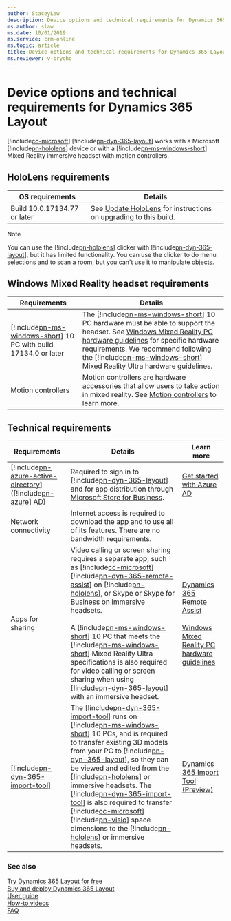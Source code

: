 ```yaml
---
author: StaceyLaw
description: Device options and technical requirements for Dynamics 365 Layout
ms.author: slaw
ms.date: 10/01/2019
ms.service: crm-online
ms.topic: article
title: Device options and technical requirements for Dynamics 365 Layout
ms.reviewer: v-brycho
---
```


# Device options and technical requirements for Dynamics 365 Layout

[!include[cc-microsoft](../includes/cc-microsoft.md)] [!include[pn-dyn-365-layout](../includes/pn-dyn-365-layout.md)] works with a Microsoft [!include[pn-hololens](../includes/pn-hololens.md)] device or with a [!include[pn-ms-windows-short](../includes/pn-ms-windows-short.md)] Mixed Reality immersive headset with motion controllers.

## HoloLens requirements

| **OS requirements**          | **Details**                                                                                                                           |
|------------------------------|---------------------------------------------------------------------------------------------------------------------------------------|
| Build 10.0.17134.77 or later | See [Update HoloLens](https://support.microsoft.com/help/12643/hololens-update-hololens) for instructions on upgrading to this build. |

> [!NOTE]
> You can use the [!include[pn-hololens](../includes/pn-hololens.md)] clicker with [!include[pn-dyn-365-layout](../includes/pn-dyn-365-layout.md)], but it has limited functionality. You can use the clicker to do menu selections and to scan a room, but you can't use it to manipulate objects.


## Windows Mixed Reality headset requirements

| **Requirements**                          | **Details**                                                                                                                                                                                                                                                                                                                          |
|-------------------------------------------|--------------------------------------------------------------------------------------------------------------------------------------------------------------------------------------------------------------------------------------------------------------------------------------------------------------------------------------|
| [!include[pn-ms-windows-short](../includes/pn-ms-windows-short.md)] 10 PC with build 17134.0 or later | The [!include[pn-ms-windows-short](../includes/pn-ms-windows-short.md)] 10 PC hardware must be able to support the headset. See [Windows Mixed Reality PC hardware guidelines](https://support.microsoft.com/help/4039260/windows-10-mixed-reality-pc-hardware-guidelines) for specific hardware requirements. We recommend following the [!include[pn-ms-windows-short](../includes/pn-ms-windows-short.md)] Mixed Reality Ultra hardware guidelines. |
| Motion controllers                        | Motion controllers are hardware accessories that allow users to take action in mixed reality. See [Motion controllers](https://docs.microsoft.com/windows/mixed-reality/motion-controllers) to learn more.                                                                                                                     |

Technical requirements
----------------------

| **Requirements**                   | **Details**                                                                                                                                                                                                                                                                                                                                                                                             | **Learn more**                                                                                                                                                |
|------------------------------------|---------------------------------------------------------------------------------------------------------------------------------------------------------------------------------------------------------------------------------------------------------------------------------------------------------------------------------------------------------------------------------------------------------|---------------------------------------------------------------------------------------------------------------------------------------------------------------|
| [!include[pn-azure-active-directory](../includes/pn-azure-active-directory.md)] ([!include[pn-azure](../includes/pn-azure.md)] AD)  | Required to sign in to [!include[pn-dyn-365-layout](../includes/pn-dyn-365-layout.md)] and for app distribution through [Microsoft Store for Business](https://docs.microsoft.com/microsoft-store/sign-up-microsoft-store-for-business).                                                                                                                                                                                                               | [Get started with Azure AD](https://docs.microsoft.com/azure/active-directory/get-started-azure-ad)                                                     |
| Network connectivity               | Internet access is required to download the app and to use all of its features. There are no bandwidth requirements.                                                                                                                                                                                                                                                                                    |                                                                                                                                                               |
| Apps for sharing    | Video calling or screen sharing requires a separate app, such as [!include[cc-microsoft](../includes/cc-microsoft.md)] [!include[pn-dyn-365-remote-assist](../includes/pn-dyn-365-remote-assist.md)] on [!include[pn-hololens](../includes/pn-hololens.md)], or Skype or Skype for Business on immersive headsets. <br> <br>  A [!include[pn-ms-windows-short](../includes/pn-ms-windows-short.md)] 10 PC that meets the [!include[pn-ms-windows-short](../includes/pn-ms-windows-short.md)] Mixed Reality Ultra specifications is also required for video calling or screen sharing when using [!include[pn-dyn-365-layout](../includes/pn-dyn-365-layout.md)] with an immersive headset.                                                                                                                                                                                                               | [Dynamics 365 Remote Assist](../remote-assist/user-guide.md) <br> <br>  [Windows Mixed Reality PC hardware guidelines](https://support.microsoft.com/help/4039260/windows-10-mixed-reality-pc-hardware-guidelines)                     |               
| [!include[pn-dyn-365-import-tool](../includes/pn-dyn-365-import-tool.md)] | The [!include[pn-dyn-365-import-tool](../includes/pn-dyn-365-import-tool.md)] runs on [!include[pn-ms-windows-short](../includes/pn-ms-windows-short.md)] 10 PCs, and is required to transfer existing 3D models from your PC to [!include[pn-dyn-365-layout](../includes/pn-dyn-365-layout.md)], so they can be viewed and edited from the [!include[pn-hololens](../includes/pn-hololens.md)] or immersive headsets. The [!include[pn-dyn-365-import-tool](../includes/pn-dyn-365-import-tool.md)] is also required to transfer [!include[cc-microsoft](../includes/cc-microsoft.md)] [!include[pn-visio](../includes/pn-visio.md)] space dimensions to the [!include[pn-hololens](../includes/pn-hololens.md)] or immersive headsets. | [Dynamics 365 Import Tool (Preview)](https://docs.microsoft.com/dynamics365/mixed-reality/import-tool)    |

### See also
[Try Dynamics 365 Layout for free](try-layout-free.md)<br/>
[Buy and deploy Dynamics 365 Layout](buy-and-deploy-layout.md)<br>
[User guide](user-guide.md)<br/>
[How-to videos](videos.md)<br/>
[FAQ](faq.md)<br/>
